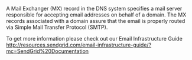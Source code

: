  

 
 A Mail Exchanger (MX) record in the DNS system specifies a mail server responsible for accepting email addresses on behalf of a domain. The MX records associated with a domain assure that the email is properly routed via Simple Mail Transfer Protocol (SMTP).
 
To get more information please check out our Email Infrastructure Guide
http://resources.sendgrid.com/email-infrastructure-guide/?mc=SendGrid%20Documentation 
